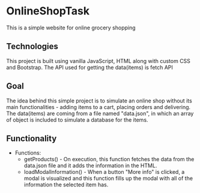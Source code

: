 # OnlineShopTask
This is a simple website for online grocery shopping

## Technologies
This project is built using vanilla JavaScript, HTML along with custom CSS and Bootstrap. The API used for getting the data(items) is fetch API

## Goal
The idea behind this simple project is to simulate an online shop without its main functionalities - adding items to a cart, placing orders and delivering. 
The data(items) are coming from a file named "data.json", in which an array of object is included to simulate a database for the items. 

## Functionality 
* Functions:
  - getProducts() - On execution, this function fetches the data from the data.json file and it adds the information in the HTML.
  - loadModalInformation() - When a button "More info" is clicked, a modal is visualized and this function fills up the modal with all of the information the selected item has.
